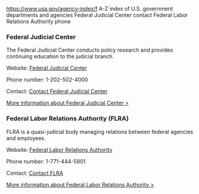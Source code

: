 

https://www.usa.gov/agency-index/f
A-Z index of U.S. government departments and agencies
Federal Judicial Center contact
Federal Labor Relations Authority phone

### Federal Judicial Center

The Federal Judicial Center conducts policy research and provides continuing education to the judicial branch.

Website: [Federal Judicial Center](https://www.fjc.gov/)

Phone number: 1-202-502-4000

Contact: [Contact Federal Judicial Center](https://www.fjc.gov/about/contact-us)

[More information about Federal Judicial Center >](https://www.usa.gov/agencies/federal-judicial-center)

### Federal Labor Relations Authority (FLRA)

FLRA is a quasi-judicial body managing relations between federal agencies and employees.

Website: [Federal Labor Relations Authority](http://www.flra.gov)

Phone number: 1-771-444-5801

Contact: [Contact FLRA](http://www.flra.gov/contact)

[More information about Federal Labor Relations Authority >](https://www.usa.gov/agencies/federal-labor-relations-authority)
